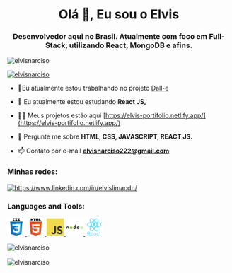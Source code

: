 <h1 align="center">Olá 👋, Eu sou o Elvis</h1>
<h3 align="center">Desenvolvedor aqui no Brasil. Atualmente com foco em Full-Stack, utilizando React, MongoDB e afins.</h3>

<p align="left"> <img src="https://komarev.com/ghpvc/?username=elvisnarciso&label=Profile%20views&color=0e75b6&style=flat" alt="elvisnarciso" /> </p>

<p align="left"> <a href="https://github.com/ryo-ma/github-profile-trophy"><img src="https://github-profile-trophy.vercel.app/?username=elvisnarciso" alt="elvisnarciso" /></a> </p>

- 🔭Eu atualmente estou trabalhando no projeto [Dall-e](https://elvis-teste-site-artificial-7097b7.netlify.app/)

- 🌱 Eu atualmente estou estudando **React JS,**

- 👨‍💻 Meus projetos estão aqui [https://elvis-portifolio.netlify.app/](https://elvis-portifolio.netlify.app/)

- 💬 Pergunte me sobre **HTML, CSS, JAVASCRIPT, REACT JS.**

- 📫 Contato por e-mail **elvisnarciso222@gmail.com**

<h3 align="left">Minhas redes:</h3>
<p align="left">
<a href="https://linkedin.com/in/https://www.linkedin.com/in/elvislimacdn/" target="blank"><img align="center" src="https://raw.githubusercontent.com/rahuldkjain/github-profile-readme-generator/master/src/images/icons/Social/linked-in-alt.svg" alt="https://www.linkedin.com/in/elvislimacdn/" height="30" width="40" /></a>
</p>

<h3 align="left">Languages and Tools:</h3>
<p align="left"> <a href="https://www.w3schools.com/css/" target="_blank" rel="noreferrer"> <img src="https://raw.githubusercontent.com/devicons/devicon/master/icons/css3/css3-original-wordmark.svg" alt="css3" width="40" height="40"/> </a> <a href="https://www.w3.org/html/" target="_blank" rel="noreferrer"> <img src="https://raw.githubusercontent.com/devicons/devicon/master/icons/html5/html5-original-wordmark.svg" alt="html5" width="40" height="40"/> </a> <a href="https://developer.mozilla.org/en-US/docs/Web/JavaScript" target="_blank" rel="noreferrer"> <img src="https://raw.githubusercontent.com/devicons/devicon/master/icons/javascript/javascript-original.svg" alt="javascript" width="40" height="40"/> </a> <a href="https://nodejs.org" target="_blank" rel="noreferrer"> <img src="https://raw.githubusercontent.com/devicons/devicon/master/icons/nodejs/nodejs-original-wordmark.svg" alt="nodejs" width="40" height="40"/> </a> <a href="https://reactjs.org/" target="_blank" rel="noreferrer"> <img src="https://raw.githubusercontent.com/devicons/devicon/master/icons/react/react-original-wordmark.svg" alt="react" width="40" height="40"/> </a> </p>

<p><img align="center" src="https://github-readme-stats.vercel.app/api/top-langs?username=elvisnarciso&show_icons=true&locale=en&layout=compact" alt="elvisnarciso" /></p>

<p><img align="center" src="https://github-readme-streak-stats.herokuapp.com/?user=elvisnarciso&" alt="elvisnarciso" /></p>
